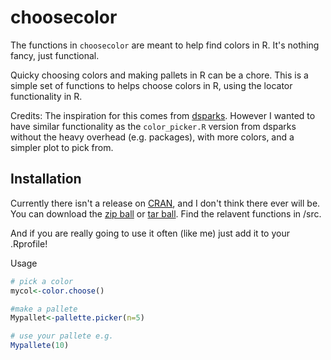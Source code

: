 choosecolor
==========

The functions in `choosecolor` are meant to help find colors in R. 
It's nothing fancy, just functional.

Quicky choosing colors and making pallets in R can be a chore.
This is a simple set of functions to helps choose colors in R,
using the locator functionality in R.

Credits:
The inspiration for this comes from [dsparks](https://gist.github.com/dsparks/4021110).
However I wanted to have similar functionality as the `color_picker.R` 
version from dsparks without the heavy overhead (e.g. packages), with 
more colors, and a simpler plot to pick from.

## Installation

Currently there isn't a release on [CRAN](http://cran.r-project.org/),
and I don't think there ever will be. You can 
download the [zip ball](https://github.com/MarcoDVisser/choosecolor/zipball/master) 
or [tar ball](https://github.com/MarcoDVisser/choosecolor/tarball/master).
Find the relavent functions in /src.

And if you are really going to use it often (like me) just add it to 
your .Rprofile!
 
Usage 

```r
# pick a color
mycol<-color.choose()

#make a pallete 
Mypallet<-pallette.picker(n=5) 

# use your pallete e.g.
Mypallete(10)
```
